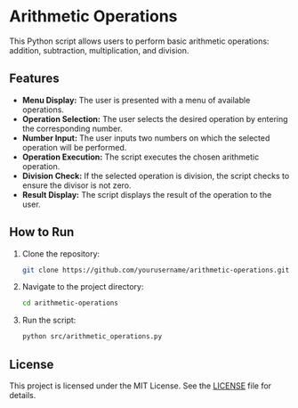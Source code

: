 # Arithmetic Operations

This Python script allows users to perform basic arithmetic operations: addition, subtraction, multiplication, and division.

## Features
- **Menu Display:** The user is presented with a menu of available operations.
- **Operation Selection:** The user selects the desired operation by entering the corresponding number.
- **Number Input:** The user inputs two numbers on which the selected operation will be performed.
- **Operation Execution:** The script executes the chosen arithmetic operation.
- **Division Check:** If the selected operation is division, the script checks to ensure the divisor is not zero.
- **Result Display:** The script displays the result of the operation to the user.

## How to Run

1. Clone the repository:
    ```bash
    git clone https://github.com/yourusername/arithmetic-operations.git
    ```
2. Navigate to the project directory:
    ```bash
    cd arithmetic-operations
    ```
3. Run the script:
    ```bash
    python src/arithmetic_operations.py
    ```

## License

This project is licensed under the MIT License. See the [LICENSE](LICENSE) file for details.

